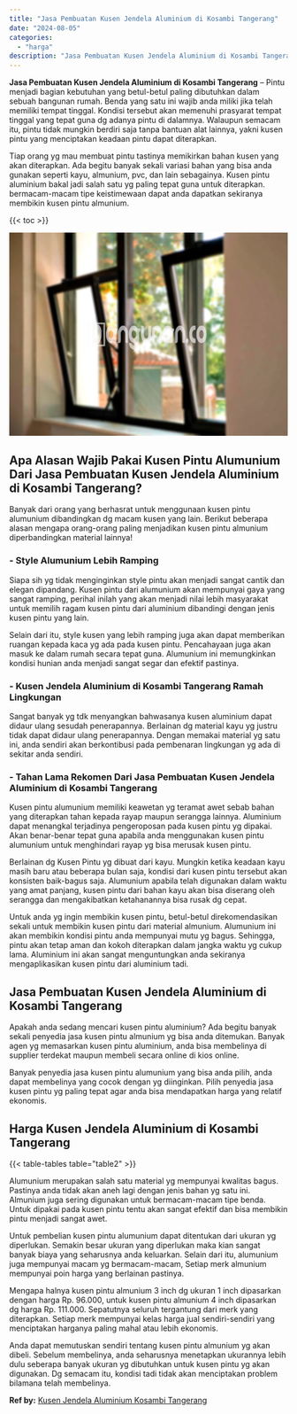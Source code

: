```yaml
---
title: "Jasa Pembuatan Kusen Jendela Aluminium di Kosambi Tangerang"
date: "2024-08-05"
categories: 
  - "harga"
description: "Jasa Pembuatan Kusen Jendela Aluminium di Kosambi Tangerang. Anda dapat memutuskan sendiri tentang kusen pintu almunium yg akan dibeli. Sebelum membelinya, a..."
---
```


**Jasa Pembuatan Kusen Jendela Aluminium di Kosambi Tangerang** – Pintu menjadi bagian kebutuhan yang betul-betul paling dibutuhkan dalam sebuah bangunan rumah. Benda yang satu ini wajib anda miliki jika telah memiliki tempat tinggal. Kondisi tersebut akan memenuhi prasyarat tempat tinggal yang tepat guna dg adanya pintu di dalamnya. Walaupun semacam itu, pintu tidak mungkin berdiri saja tanpa bantuan alat lainnya, yakni kusen pintu yang menciptakan keadaan pintu dapat diterapkan.

Tiap orang yg mau membuat pintu tastinya memikirkan bahan kusen yang akan diterapkan. Ada begitu banyak sekali variasi bahan yang bisa anda gunakan seperti kayu, almunium, pvc, dan lain sebagainya. Kusen pintu aluminium bakal jadi salah satu yg paling tepat guna untuk diterapkan. bermacam-macam tipe keistimewaan dapat anda dapatkan sekiranya membikin kusen pintu almunium.

{{< toc >}}

![Jasa Pembuatan Kusen Jendela Aluminium di Kosambi Tangerang](/images/harga-kusen-jendela-alumunium-29.png)

## Apa Alasan Wajib Pakai Kusen Pintu Alumunium Dari Jasa Pembuatan Kusen Jendela Aluminium di Kosambi Tangerang?

Banyak dari orang yang berhasrat untuk menggunaan kusen pintu alumunium dibandingkan dg macam kusen yang lain. Berikut beberapa alasan mengapa orang-orang paling menjadikan kusen pintu almunium diperbandingkan material lainnya!

### \- Style Alumunium Lebih Ramping

Siapa sih yg tidak menginginkan style pintu akan menjadi sangat cantik dan elegan dipandang. Kusen pintu dari alumunium akan mempunyai gaya yang sangat ramping, perihal inilah yang akan menjadi nilai lebih masyarakat untuk memilih ragam kusen pintu dari aluminium dibandingi dengan jenis kusen pintu yang lain.

Selain dari itu, style kusen yang lebih ramping juga akan dapat memberikan ruangan kepada kaca yg ada pada kusen pintu. Pencahayaan juga akan masuk ke dalam rumah secara tepat guna. Alumunium ini memungkinkan kondisi hunian anda menjadi sangat segar dan efektif pastinya.

### \- Kusen Jendela Aluminium di Kosambi Tangerang Ramah Lingkungan

Sangat banyak yg tdk menyangkan bahwasanya kusen aluminium dapat didaur ulang sesudah penerapannya. Berlainan dg material kayu yg justru tidak dapat didaur ulang penerapannya. Dengan memakai material yg satu ini, anda sendiri akan berkontibusi pada pembenaran lingkungan yg ada di sekitar anda sendiri.

### \- Tahan Lama Rekomen Dari Jasa Pembuatan Kusen Jendela Aluminium di Kosambi Tangerang

Kusen pintu alumunium memiliki keawetan yg teramat awet sebab bahan yang diterapkan tahan kepada rayap maupun serangga lainnya. Aluminium dapat menangkal terjadinya pengeroposan pada kusen pintu yg dipakai. Akan benar-benar tepat guna apabila anda menggunakan kusen pintu alumunium untuk menghindari rayap yg bisa merusak kusen pintu.

Berlainan dg Kusen Pintu yg dibuat dari kayu. Mungkin ketika keadaan kayu masih baru atau beberapa bulan saja, kondisi dari kusen pintu tersebut akan konsisten baik-bagus saja. Alumunium apabila telah digunakan dalam waktu yang amat panjang, kusen pintu dari bahan kayu akan bisa diserang oleh serangga dan mengakibatkan ketahanannya bisa rusak dg cepat.

Untuk anda yg ingin membikin kusen pintu, betul-betul direkomendasikan sekali untuk membikin kusen pintu dari material almunium. Alumunium ini akan membikin kondisi pintu anda mempunyai mutu yg bagus. Sehingga, pintu akan tetap aman dan kokoh diterapkan dalam jangka waktu yg cukup lama. Aluminium ini akan sangat menguntungkan anda sekiranya mengaplikasikan kusen pintu dari aluminium tadi.

## Jasa Pembuatan Kusen Jendela Aluminium di Kosambi Tangerang

Apakah anda sedang mencari kusen pintu aluminium? Ada begitu banyak sekali penyedia jasa kusen pintu almunium yg bisa anda ditemukan. Banyak agen yg memasarkan kusen pintu aluminium, anda bisa membelinya di supplier terdekat maupun membeli secara online di kios online.

Banyak penyedia jasa kusen pintu alumunium yang bisa anda pilih, anda dapat membelinya yang cocok dengan yg diinginkan. Pilih penyedia jasa kusen pintu yg paling tepat agar anda bisa mendapatkan harga yang relatif ekonomis.

## Harga Kusen Jendela Aluminium di Kosambi Tangerang

{{< table-tables table="table2" >}}

Alumunium merupakan salah satu material yg mempunyai kwalitas bagus. Pastinya anda tidak akan aneh lagi dengan jenis bahan yg satu ini. Almunium juga sering digunakan untuk bermacam-macam tipe benda. Untuk dipakai pada kusen pintu tentu akan sangat efektif dan bisa membikin pintu menjadi sangat awet.

Untuk pembelian kusen pintu alumunium dapat ditentukan dari ukuran yg diperlukan. Semakin besar ukuran yang diperlukan maka kian sangat banyak biaya yang seharusnya anda keluarkan. Selain dari itu, alumunium juga mempunyai macam yg bermacam-macam, Setiap merk almunium mempunyai poin harga yang berlainan pastinya.

Mengapa halnya kusen pintu almunium 3 inch dg ukuran 1 inch dipasarkan dengan harga Rp. 96.000, untuk kusen pintu almunium 4 inch dipasarkan dg harga Rp. 111.000. Sepatutnya seluruh tergantung dari merk yang diterapkan. Setiap merk mempunyai kelas harga jual sendiri-sendiri yang menciptakan harganya paling mahal atau lebih ekonomis.

Anda dapat memutuskan sendiri tentang kusen pintu almunium yg akan dibeli. Sebelum membelinya, anda seharusnya menetapkan ukurannya lebih dulu seberapa banyak ukuran yg dibutuhkan untuk kusen pintu yg akan digunakan. Dg semacam itu, kondisi tadi tidak akan menciptakan problem bilamana telah membelinya.

**Ref by:** [Kusen Jendela Aluminium Kosambi Tangerang](https://id.wikipedia.org/wiki/Kusen)
